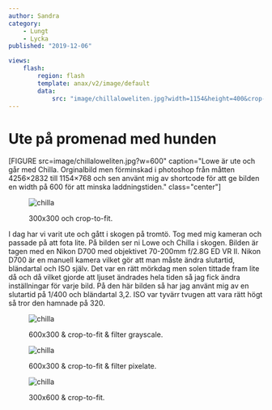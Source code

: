 ```yaml
---
author: Sandra
category:
    - Lungt
    - Lycka
published: "2019-12-06"

views:
    flash:
        region: flash
        template: anax/v2/image/default
        data:
            src: "image/chillaloweliten.jpg?width=1154&height=400&crop-to-fit&area=50,0,0,0"
---
```

Ute på promenad med hunden
==================================

[FIGURE src=image/chillaloweliten.jpg?w=600" caption="Lowe är ute och går med Chilla. Orginalbild men förminskad i photoshop från måtten 4256×2832 till 1154×768 och sen använt mig av shortcode för att ge bilden en width på 600 för att minska laddningstiden." class="center"]

<!--more-->
<figure class="figure right">
    <img src="image/chillaloweliten.jpg?w=300&h=300&crop-to-fit&area=20,0,0,0" alt="chilla">
    <figcaption>
        <p>300x300 och crop-to-fit.</p>
    </figcaption>
</figure>
I dag har vi varit ute och gått i skogen på tromtö. Tog med mig kameran och passade på att fota lite. På bilden ser ni Lowe och Chilla i skogen. Bilden är tagen med en Nikon D700 med objektivet 70-200mm f/2.8G ED VR II. Nikon D700 är en manuell kamera vilket gör att man måste ändra slutartid, bländartal och ISO själv. Det var en rätt mörkdag men solen tittade fram lite då och då vilket gjorde att ljuset ändrades hela tiden så jag fick ändra inställningar för varje bild. På den här bilden så har jag använt mig av en slutartid på 1/400 och bländartal 3,2. ISO var tyvärr tvugen att vara rätt högt så tror den hamnade på 320.

<figure class="figure center">
    <img src="image/chillaloweliten.jpg?width=600&height=300&crop-to-fit&area=50,0,0,0&f=grayscale" alt="chilla">
    <figcaption>
        <p>600x300 & crop-to-fit & filter grayscale.</p>
    </figcaption>
</figure>


<figure class="figure center">
    <img src="image/chillaloweliten.jpg?width=600&height=300&crop-to-fit&area=50,0,0,0&f=pixelate,8,2" alt="chilla">
    <figcaption>
        <p>600x300 & crop-to-fit & filter pixelate.</p>
    </figcaption>
</figure>

<figure class="figure center">
    <img src="image/chillaloweliten.jpg?width=300&height=600&crop-to-fit&area=10,0,0,0" alt="chilla">
    <figcaption>
        <p>300x600 & crop-to-fit.</p>
    </figcaption>
</figure>
